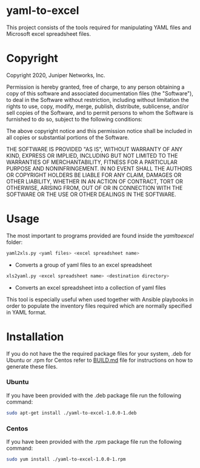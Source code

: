 # yaml-to-excel
This project consists of the tools required for manipulating YAML files
and Microsoft excel spreadsheet files.

# Copyright

Copyright 2020, Juniper Networks, Inc.

Permission is hereby granted, free of charge, to any person obtaining a copy of this software and associated documentation files (the "Software"), to deal in the Software without restriction, including without limitation the rights to use, copy, modify, merge, publish, distribute, sublicense, and/or sell copies of the Software, and to permit persons to whom the Software is furnished to do so, subject to the following conditions:

The above copyright notice and this permission notice shall be included in all copies or substantial portions of the Software.

THE SOFTWARE IS PROVIDED "AS IS", WITHOUT WARRANTY OF ANY KIND, EXPRESS OR IMPLIED, INCLUDING BUT NOT LIMITED TO THE WARRANTIES OF MERCHANTABILITY, FITNESS FOR A PARTICULAR PURPOSE AND NONINFRINGEMENT. IN NO EVENT SHALL THE AUTHORS OR COPYRIGHT HOLDERS BE LIABLE FOR ANY CLAIM, DAMAGES OR OTHER LIABILITY, WHETHER IN AN ACTION OF CONTRACT, TORT OR OTHERWISE, ARISING FROM, OUT OF OR IN CONNECTION WITH THE SOFTWARE OR THE USE OR OTHER DEALINGS IN THE SOFTWARE.

# Usage
The most important to programs provided are found inside the *yamltoexcel* folder:

```bash
yaml2xls.py <yaml files> <excel spreadsheet name>
```
- Converts a group of yaml files to an excel spreadsheet

```bash
xls2yaml.py <excel spreadsheet name> <destination directory>
```
- Converts an excel spreadsheet into a collection of yaml files

This tool is especially useful when used together with Ansible playbooks in order to populate the inventory files required which are normally specified in YAML format.

# Installation

If you do not have the the required package files for your system, .deb for Ubuntu or .rpm for Centos refer to [BUILD.md](./BUILD.md) file for instructions on how to generate these files.

### Ubuntu

If you have been provided with the .deb package file run the following command:

```bash
sudo apt-get install ./yaml-to-excel-1.0.0-1.deb
```

### Centos

If you have been provided with the .rpm package file run the following command:

```bash
sudo yum install ./yaml-to-excel-1.0.0-1.rpm
```
